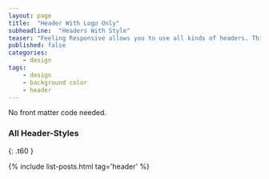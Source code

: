 ```yaml
---
layout: page
title:  "Header With Logo Only"
subheadline:  "Headers With Style"
teaser: "Feeling Responsive allows you to use all kinds of headers. This is the default mode. It shows a header just with your logo on the standard background."
published: false
categories:
    - design
tags:
    - design
    - background color
    - header
---
```

No front matter code needed.


### All Header-Styles
{: .t60 }

{% include list-posts.html tag='header' %}
